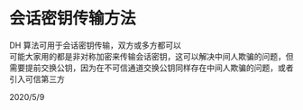 # 会话密钥传输方法

DH 算法可用于会话密钥传输，双方或多方都可以  
可能大家用的都是非对称加密来传输会话密钥，这可以解决中间人欺骗的问题，但需要提前交换公钥，因为在不可信通道交换公钥同样存在中间人欺骗的问题，或者引入可信第三方  


2020/5/9  
